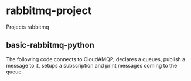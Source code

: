 # rabbitmq-project
Projects rabbitmq

## basic-rabbitmq-python
The following code connects to CloudAMQP, declares a queues, publish a message to it, setups a subscription and print messages coming to the queue.
